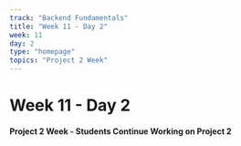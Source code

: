 ```yaml
---
track: "Backend Fundamentals"
title: "Week 11 - Day 2"
week: 11
day: 2
type: "homepage"
topics: "Project 2 Week"
---
```



# Week 11 - Day 2

####  Project 2 Week - Students Continue Working on Project 2




